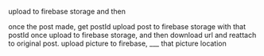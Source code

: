 upload to firebase storage
and then

once the post made, get postId
upload post to firebase storage with that postId
once upload to firebase storage, and then download url and reattach to
original post.
upload picture to firebase, \_\_\_ that picture location
